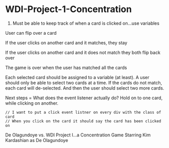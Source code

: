 # WDI-Project-1-Concentration

1. Must be able to keep track of when a card is clicked on...use variables


User can flip over a card

If the user clicks on another card and it matches, they stay

If the user clicks on another card and it does not match they both flip back over

The game is over when the user has matched all the cards

Each selected card should be assigned to a variable (at least). A user should only be able to select two cards at a time. If the cards do not match, each card will de-selected. And then the user should select two more cards.

Next steps = What does the event listener actually do? Hold on to one card, while clicking on another.


	// I want to put a click event listner on every div with the class of card
	// When you click on the card it should say the card has been clicked on

De Olagundoye vs. WDI Project I...a Concentration Game Starring Kim Kardashian as De Olagundoye
